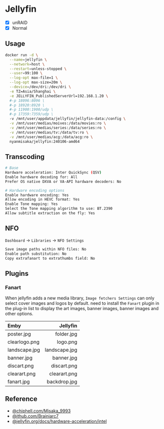 # Jellyfin

- [x] unRAID
- [x] Normal

## Usage

```sh
docker run -d \
  --name=jellyfin \
  --network=host \
  --restart=unless-stopped \
  --user=99:100 \
  --log-opt max-file=1 \
  --log-opt max-size=20m \
  --device=/dev/dri:/dev/dri \
  -e TZ=Asia/Shanghai \
  -e JELLYFIN_PublishedServerUrl=192.168.1.20 \
  #-p 18096:8096 \
  #-p 18920:8920 \
  #-p 11900:1900/udp \
  #-p 17359:7359/udp \
  -v /mnt/user/appdata/jellyfin/jellyfin-data:/config \
  -v /mnt/user/medias/moives:/data/movies:ro \
  -v /mnt/user/medias/series:/data/series:ro \
  -v /mnt/user/medias/tv:/data/tv:ro \
  -v /mnt/user/medias/acg:/data/acg:ro \
  nyanmisaka/jellyfin:240106-amd64
```

## Transcoding

```sh
# Base
Hardware acceleration: Inter QuickSync (QSV)
Enable hardware decoding for: All
Prefer OS native DXVA or VA-API hardware decoders: No

# Hardware encoding options
Enable hardware encoding: Yes
Allow encoding in HEVC format: Yes
Enable Tone mapping: Yes
Select the Tone mapping algorithm to use: BT.2390
Allow subtitle extraction on the fly: Yes
```

## NFO

`Dashboard` -> `Libraries` -> `NFO Settings`

```sh
Save image paths within NFO files: No
Enable path substitution: No
Copy extrafanart to extrathumbs field: No
```

## Plugins

### Fanart

When jellyfin adds a new media library, `Image fetchers Settings` can only select cover images and logos by default. need to install the `Fanart` plugin in the plug-in list to display the art images, banner images, banner images and other options.

|       Emby      |      Jellyfin    |
| :---------------| ---------------: |
| poster.jpg      | folder.jpg       |
| clearlogo.png   | logo.png         |
| landscape.jpg   | landscape.jpg    |
| banner.jpg      | banner.jpg       |
| discart.png     | discart.png      |
| clearart.png    | clearart.png     |
| fanart.jpg      | backdrop.jpg     |

## Reference

- [@chiphell.com/Misaka_9993](https://www.chiphell.com/thread-2375777-1-1.html)
- [@ithub.com/Brainiarc7](https://gist.github.com/Brainiarc7/aa43570f512906e882ad6cdd835efe57)
- [@jellyfin.org/docs/hardware-acceleration/intel](https://jellyfin.org/docs/general/administration/hardware-acceleration/intel/#configure-and-verify-lp-mode-on-linux)

